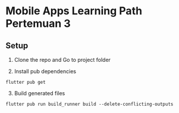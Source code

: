 # Mobile Apps Learning Path Pertemuan 3

## Setup
1. Clone the repo and Go to project folder

2. Install pub dependencies
```console
flutter pub get
```
3. Build generated files
```console
flutter pub run build_runner build --delete-conflicting-outputs
```